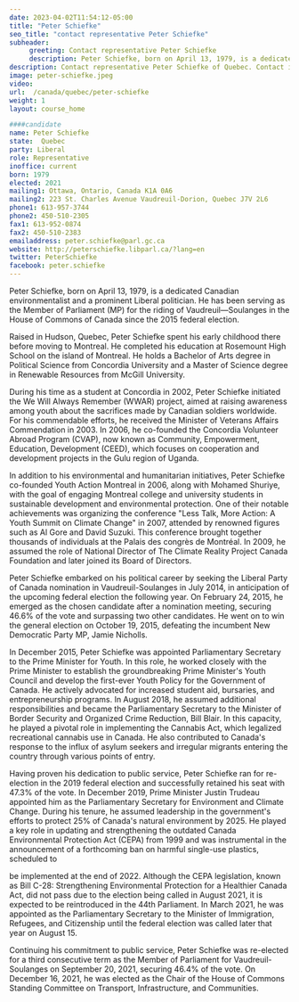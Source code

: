 ```yaml
---
date: 2023-04-02T11:54:12-05:00
title: "Peter Schiefke"
seo_title: "contact representative Peter Schiefke"
subheader:
     greeting: Contact representative Peter Schiefke
     description: Peter Schiefke, born on April 13, 1979, is a dedicated Canadian environmentalist and a prominent Liberal politician.
description: Contact representative Peter Schiefke of Quebec. Contact information for Peter Schiefke includes email address, phone number, and mailing address.
image: peter-schiefke.jpeg
video:
url:  /canada/quebec/peter-schiefke
weight: 1
layout: course_home

####candidate
name: Peter Schiefke
state:	Quebec
party: Liberal
role: Representative
inoffice: current
born: 1979
elected: 2021
mailing1: Ottawa, Ontario, Canada K1A 0A6
mailing2: 223 St. Charles Avenue Vaudreuil-Dorion, Quebec J7V 2L6
phone1: 613-957-3744
phone2: 450-510-2305
fax1: 613-952-0874
fax2: 450-510-2383
emailaddress: peter.schiefke@parl.gc.ca
website: http://peterschiefke.libparl.ca/?lang=en
twitter: PeterSchiefke
facebook: peter.schiefke
---
```


Peter Schiefke, born on April 13, 1979, is a dedicated Canadian environmentalist and a prominent Liberal politician. He has been serving as the Member of Parliament (MP) for the riding of Vaudreuil—Soulanges in the House of Commons of Canada since the 2015 federal election.

Raised in Hudson, Quebec, Peter Schiefke spent his early childhood there before moving to Montreal. He completed his education at Rosemount High School on the island of Montreal. He holds a Bachelor of Arts degree in Political Science from Concordia University and a Master of Science degree in Renewable Resources from McGill University.

During his time as a student at Concordia in 2002, Peter Schiefke initiated the We Will Always Remember (WWAR) project, aimed at raising awareness among youth about the sacrifices made by Canadian soldiers worldwide. For his commendable efforts, he received the Minister of Veterans Affairs Commendation in 2003. In 2006, he co-founded the Concordia Volunteer Abroad Program (CVAP), now known as Community, Empowerment, Education, Development (CEED), which focuses on cooperation and development projects in the Gulu region of Uganda.

In addition to his environmental and humanitarian initiatives, Peter Schiefke co-founded Youth Action Montreal in 2006, along with Mohamed Shuriye, with the goal of engaging Montreal college and university students in sustainable development and environmental protection. One of their notable achievements was organizing the conference "Less Talk, More Action: A Youth Summit on Climate Change" in 2007, attended by renowned figures such as Al Gore and David Suzuki. This conference brought together thousands of individuals at the Palais des congrès de Montréal. In 2009, he assumed the role of National Director of The Climate Reality Project Canada Foundation and later joined its Board of Directors.

Peter Schiefke embarked on his political career by seeking the Liberal Party of Canada nomination in Vaudreuil-Soulanges in July 2014, in anticipation of the upcoming federal election the following year. On February 24, 2015, he emerged as the chosen candidate after a nomination meeting, securing 46.6% of the vote and surpassing two other candidates. He went on to win the general election on October 19, 2015, defeating the incumbent New Democratic Party MP, Jamie Nicholls.

In December 2015, Peter Schiefke was appointed Parliamentary Secretary to the Prime Minister for Youth. In this role, he worked closely with the Prime Minister to establish the groundbreaking Prime Minister's Youth Council and develop the first-ever Youth Policy for the Government of Canada. He actively advocated for increased student aid, bursaries, and entrepreneurship programs. In August 2018, he assumed additional responsibilities and became the Parliamentary Secretary to the Minister of Border Security and Organized Crime Reduction, Bill Blair. In this capacity, he played a pivotal role in implementing the Cannabis Act, which legalized recreational cannabis use in Canada. He also contributed to Canada's response to the influx of asylum seekers and irregular migrants entering the country through various points of entry.

Having proven his dedication to public service, Peter Schiefke ran for re-election in the 2019 federal election and successfully retained his seat with 47.3% of the vote. In December 2019, Prime Minister Justin Trudeau appointed him as the Parliamentary Secretary for Environment and Climate Change. During his tenure, he assumed leadership in the government's efforts to protect 25% of Canada's natural environment by 2025. He played a key role in updating and strengthening the outdated Canada Environmental Protection Act (CEPA) from 1999 and was instrumental in the announcement of a forthcoming ban on harmful single-use plastics, scheduled to

 be implemented at the end of 2022. Although the CEPA legislation, known as Bill C-28: Strengthening Environmental Protection for a Healthier Canada Act, did not pass due to the election being called in August 2021, it is expected to be reintroduced in the 44th Parliament. In March 2021, he was appointed as the Parliamentary Secretary to the Minister of Immigration, Refugees, and Citizenship until the federal election was called later that year on August 15.

Continuing his commitment to public service, Peter Schiefke was re-elected for a third consecutive term as the Member of Parliament for Vaudreuil-Soulanges on September 20, 2021, securing 46.4% of the vote. On December 16, 2021, he was elected as the Chair of the House of Commons Standing Committee on Transport, Infrastructure, and Communities.
